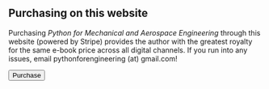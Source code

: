 ## Purchasing on this website

Purchasing *Python for Mechanical and Aerospace Engineering* through this website (powered by Stripe) provides the author with the greatest royalty for the same e-book price across all digital channels. If you run into any issues, email pythonforengineering (at) gmail.com!

<!-- Begin Stripe Checkout Form -->
<link rel="icon" href="favicon.ico" type="image/x-icon" />
<link rel="stylesheet" href="css/normalize.css" />
<link rel="stylesheet" href="css/global.css" />
<!-- Load Stripe.js on your website. -->
<script src="https://js.stripe.com/v3/"></script>
<div class="sr-root">
<div class="sr-main" style="display: flex;">
<header class="sr-header">
<div class="sr-header__logo"></div>
</header>
<div class="sr-container">
<section class="container">
<button data-checkout-mode="payment" data-price-id="price_1I2oiAAzc86QT0MIyKA6vxl5">Purchase</button>
</div>
<div id="error-message"></div>
</div>
</div>
<script>
// Replace with your own publishable key: https://dashboard.stripe.com/test/apikeys
var PUBLISHABLE_KEY = 'pk_live_51I2oSGAzc86QT0MI3vQRJs3cJGOaACRybp5nAQrVqXPoJp9r5SF3NJiR12pzTTy7AH8MpFusKMBKP6Zg6XjpvTEw00DTFyVjUX';
// Replace with the domain you want your users to be redirected back to after payment
var DOMAIN = location.href.replace(/[^/]*$/, '');

if (PUBLISHABLE_KEY === 'pk_test_Tr8olTkdFnnJVywwhNPHwnHK00HkHV4tnP') {
    console.log(
     'Replace the hardcoded publishable key with your own publishable key: https://dashboard.stripe.com/test/apikeys'
        );
}

var stripe = Stripe(PUBLISHABLE_KEY);

// Handle any errors from Checkout
var handleResult = function (result) {
  if (result.error) {
     var displayError = document.getElementById('error-message');
      displayError.textContent = result.error.message;
        }
};

document.querySelectorAll('button').forEach(function (button) {
        button.addEventListener('click', function (e) {
          var mode = e.target.dataset.checkoutMode;
          var priceId = e.target.dataset.priceId;
          var items = [{ price: priceId, quantity: 1 }];

// Make the call to Stripe.js to redirect to the checkout page
// with the sku or plan ID.
stripe
            .redirectToCheckout({
              mode: mode,
              lineItems: items,
              successUrl:
                DOMAIN + 'success.html?session_id={CHECKOUT_SESSION_ID}',
              cancelUrl:
                DOMAIN + 'canceled.html?session_id={CHECKOUT_SESSION_ID}',
            })
            .then(handleResult);
        });
      });
</script>

